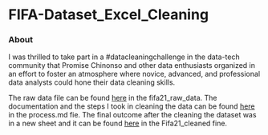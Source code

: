 # FIFA-Dataset_Excel_Cleaning

### About
I was thrilled to take part in a #datacleaningchallenge in the data-tech community that Promise Chinonso and other data enthusiasts organized in an effort to foster an atmosphere where novice, advanced, and professional data analysts could hone their data cleaning skills. 

The raw data file can be found [here](https://github.com/Monye-Okechukwu/FIFA-Dataset_Excel_Cleaning/blob/0e43fef8bf0bed895ebe29e43cb81c5488ca7ba9/FIFA21/fifa21_raw_data.csv) in the fifa21_raw_data.
The documentation and the steps I took in cleaning the data can be found [here](https://github.com/Monye-Okechukwu/FIFA-Dataset_Excel_Cleaning/blob/0e43fef8bf0bed895ebe29e43cb81c5488ca7ba9/FIFA21/Process.md) in the process.md fie.
The final outcome after the cleaning the dataset was in a new sheet and it can be found [here](https://github.com/Monye-Okechukwu/FIFA-Dataset_Excel_Cleaning/blob/0e43fef8bf0bed895ebe29e43cb81c5488ca7ba9/FIFA21/Fifa21_Cleaned.xlsx) in the Fifa21_cleaned fine.

